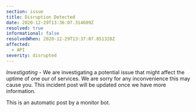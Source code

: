 ```yaml
---
section: issue
title: Disruption Detected
date: 2020-12-29T13:36:07.314609Z
resolved: true
informational: false
resolvedWhen: 2020-12-29T13:37:07.851328Z
affected:
  - API
severity: disrupted
---
```

*Investigating* - We are investigating a potential issue that might affect the uptime of one our of services. We are sorry for any inconvenience this may cause you. This incident post will be updated once we have more information.

This is an automatic post by a monitor bot.
        